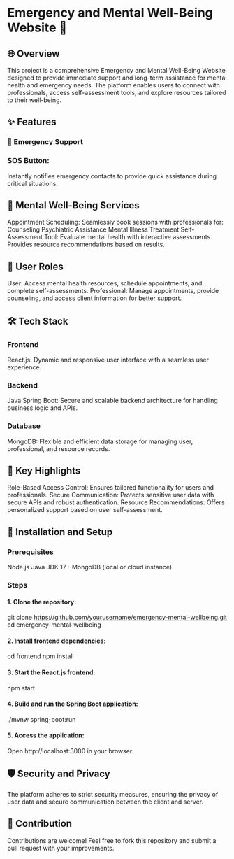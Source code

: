 # Emergency and Mental Well-Being Website 🌟
## 🌐 Overview
This project is a comprehensive Emergency and Mental Well-Being Website designed to provide immediate support and long-term assistance for mental health and emergency needs. The platform enables users to connect with professionals, access self-assessment tools, and explore resources tailored to their well-being.

## ✨ Features
### 🚨 Emergency Support
### SOS Button: 
Instantly notifies emergency contacts to provide quick assistance during critical situations.

## 🧠 Mental Well-Being Services
Appointment Scheduling: Seamlessly book sessions with professionals for:
Counseling
Psychiatric Assistance
Mental Illness Treatment
Self-Assessment Tool: Evaluate mental health with interactive assessments.
Provides resource recommendations based on results.

## 👥 User Roles
User: Access mental health resources, schedule appointments, and complete self-assessments.
Professional: Manage appointments, provide counseling, and access client information for better support.

## 🛠️ Tech Stack
### Frontend
React.js: Dynamic and responsive user interface with a seamless user experience.
### Backend
Java Spring Boot: Secure and scalable backend architecture for handling business logic and APIs.
### Database
MongoDB: Flexible and efficient data storage for managing user, professional, and resource records.

## 🎯 Key Highlights
Role-Based Access Control: Ensures tailored functionality for users and professionals.
Secure Communication: Protects sensitive user data with secure APIs and robust authentication.
Resource Recommendations: Offers personalized support based on user self-assessment.

## 🚀 Installation and Setup
### Prerequisites
Node.js
Java JDK 17+
MongoDB (local or cloud instance)
### Steps
#### 1. Clone the repository:
git clone https://github.com/yourusername/emergency-mental-wellbeing.git
cd emergency-mental-wellbeing
#### 2. Install frontend dependencies:
cd frontend
npm install
#### 3. Start the React.js frontend:
npm start
#### 4. Build and run the Spring Boot application:
./mvnw spring-boot:run
#### 5. Access the application:
Open http://localhost:3000 in your browser.

## 🛡️ Security and Privacy
The platform adheres to strict security measures, ensuring the privacy of user data and secure communication between the client and server.

## 🤝 Contribution
Contributions are welcome! Feel free to fork this repository and submit a pull request with your improvements.

